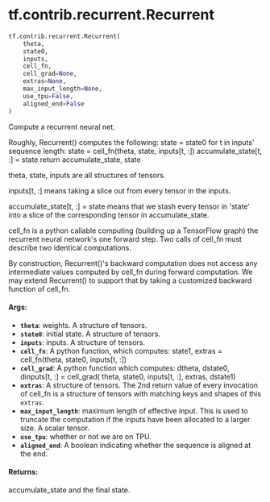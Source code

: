 <div itemscope itemtype="http://developers.google.com/ReferenceObject">
<meta itemprop="name" content="tf.contrib.recurrent.Recurrent" />
<meta itemprop="path" content="Stable" />
</div>

# tf.contrib.recurrent.Recurrent

``` python
tf.contrib.recurrent.Recurrent(
    theta,
    state0,
    inputs,
    cell_fn,
    cell_grad=None,
    extras=None,
    max_input_length=None,
    use_tpu=False,
    aligned_end=False
)
```

Compute a recurrent neural net.

Roughly, Recurrent() computes the following:
  state = state0
  for t in inputs' sequence length:
    state = cell_fn(theta, state, inputs[t, :])
    accumulate_state[t, :] = state
  return accumulate_state, state

theta, state, inputs are all structures of tensors.

inputs[t, :] means taking a slice out from every tensor in the inputs.

accumulate_state[t, :] = state means that we stash every tensor in
'state' into a slice of the corresponding tensor in
accumulate_state.

cell_fn is a python callable computing (building up a TensorFlow
graph) the recurrent neural network's one forward step. Two calls of
cell_fn must describe two identical computations.

By construction, Recurrent()'s backward computation does not access
any intermediate values computed by cell_fn during forward
computation. We may extend Recurrent() to support that by taking a
customized backward function of cell_fn.

#### Args:

* <b>`theta`</b>: weights. A structure of tensors.
* <b>`state0`</b>: initial state. A structure of tensors.
* <b>`inputs`</b>: inputs. A structure of tensors.
* <b>`cell_fn`</b>: A python function, which computes:
    state1, extras = cell_fn(theta, state0, inputs[t, :])
* <b>`cell_grad`</b>: A python function which computes:
    dtheta, dstate0, dinputs[t, :] = cell_grad(
      theta, state0, inputs[t, :], extras, dstate1)
* <b>`extras`</b>: A structure of tensors. The 2nd return value of every
    invocation of cell_fn is a structure of tensors with matching keys
    and shapes of  this `extras`.
* <b>`max_input_length`</b>: maximum length of effective input. This is used to
    truncate the computation if the inputs have been allocated to a
    larger size. A scalar tensor.
* <b>`use_tpu`</b>: whether or not we are on TPU.
* <b>`aligned_end`</b>: A boolean indicating whether the sequence is aligned at
    the end.


#### Returns:

accumulate_state and the final state.